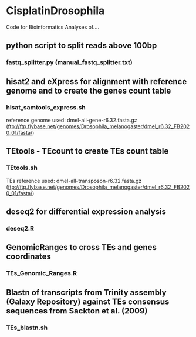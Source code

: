 # CisplatinDrosophila
Code for Bioinformatics Analyses of....

## python script to split reads above 100bp
### fastq_splitter.py (manual_fastq_splitter.txt)

## hisat2 and eXpress for alignment with reference genome and to create the genes count table
### hisat_samtools_express.sh
reference genome used: dmel-all-gene-r6.32.fasta.gz (ftp://ftp.flybase.net/genomes/Drosophila_melanogaster/dmel_r6.32_FB2020_01/fasta/)

## TEtools - TEcount to create TEs count table
### TEtools.sh
TEs reference used: dmel-all-transposon-r6.32.fasta.gz (ftp://ftp.flybase.net/genomes/Drosophila_melanogaster/dmel_r6.32_FB2020_01/fasta/)

## deseq2 for differential expression analysis
### deseq2.R

## GenomicRanges to cross TEs and genes coordinates
### TEs_Genomic_Ranges.R

## Blastn of transcripts from Trinity assembly (Galaxy Repository) against TEs consensus sequences from Sackton et al. (2009)
### TEs_blastn.sh
